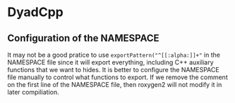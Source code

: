 # DyadCpp

## Configuration of the NAMESPACE

It may not be a good pratice to use `exportPattern("^[[:alpha:]]+"` in the NAMESPACE file since it will export everything, including C++ auxiliary functions that we want to hides. It is better to configure the NAMESPACE file manually to control what functions to export. If we remove the comment on the first line of the NAMESPACE file, then roxygen2 will not modify it in later compiliation.
